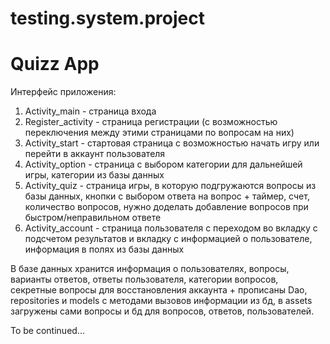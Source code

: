 # testing.system.project
# Quizz App

Интерфейс приложения:
1. Activity_main - страница входа 
2. Register_activity - страница регистрации (с возможностью переключения между этими страницами по вопросам на них)
3. Activity_start - стартовая страница с возможностью начать игру или перейти в аккаунт пользователя 
4. Activity_option - страница с выбором категории для дальнейшей игры, категории из базы данных 
5. Activity_quiz - страница игры, в которую подгружаются вопросы из базы данных, кнопки с выбором ответа на вопрос + таймер, счет, количество вопросов, нужно доделать добавление вопросов при быстром/неправильном ответе
6. Activity_account - страница пользователя с переходом во вкладку с подсчетом результатов и вкладку с информацией о пользователе, информация в полях из базы данных 
 
В базе данных хранится информация о пользователях, вопросы, варианты ответов, ответы пользователя, категории вопросов, секретные вопросы для восстановления аккаунта + прописаны Dao, repositories и models с методами вызовов информации из бд, в assets загружены сами вопросы и бд для вопросов, ответов, пользователей.
 
 To be continued...
